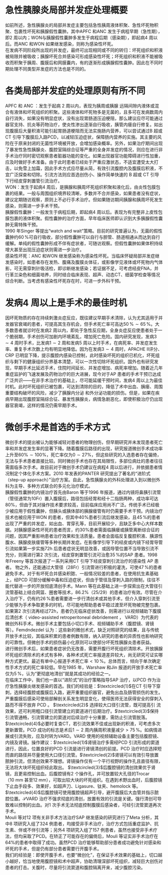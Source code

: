 # 急性胰腺炎局部并发症处理概要  
如前所述，急性胰腺炎的局部并发症主要包括急性胰周液体积聚、急性坏死物积聚、包裹性坏死和胰腺假性囊肿。其中APFC 和ANC 发生于病程早期（急性期），即2 周以内；WON与胰腺假性囊肿多发生于病程后期（感染期），即起病4 周以后。而ANC 和WON 如果继发感染，则称为感染性坏死。  
在发病不同阶段所出现的并发症，最终可出现相同或不同的转归：坏死组织和积液被局限并被吸收；胰腺坏死合并感染可形成感染性坏死；坏死组织和积液不能被吸收而积聚于胰周、腹膜后和网膜囊内，有的逐渐形成胰腺假性囊肿。因此在不同时期处理不同类型并发症的方法也是不同的。  
#  各类局部并发症的处理原则有所不同  
APFC  和 ANC ：发生于起病 2  周以内，表现为胰周或胰腺 远隔间隙内液体或混合有液体和坏死组织的积聚。这些液体和坏死物多是无菌的，且多可在发病数周内自行消失，如果没有明显症状，没有出现胃肠道压迫梗阻，那么建议应尽可能通过器官支持、抗炎等药物治疗，使炎性渗出逐渐自行吸收，胰管内瘘自行修复。如出现腹膜后大量积液可能引起胃肠道梗阻而无法实施肠内营养，可以尝试通过B 超或CT 引导下腹膜后入路PCD，以减轻压迫症状，保障肠内营养的实施。其主要的风险在于原来封闭的无菌性环境被开放，会增加感染概率。另外，如果治疗期间出现了暴发性急性胰腺炎、腹腔室隔综合征等严重的全身并发症的情况，则应在进行非手术治疗同时密切观察患者脏器功能的变化。如果出现器官功能障碍进行性加重，应及时做好手术准备。由于此时患者已经处于严重应激状态，不适宜遭受太大打击，以免雪上加霜，因此手术方式应尽量从简，有效引流腹腔内及腹膜后积液，不宜广泛探查和切除。引流方法则应首选创伤小、操作简单快速的 B  超或 CT  引导下行经皮穿刺置管引流治疗。  
WON：发生于起病4 周后，是胰腺和胰周坏死组织积聚和液化后，由炎性包膜包裹的结果。一般与周围组织境界较清晰，多数并不合并感染，如果患者没有症状，建议定期随访观察，原则上不必行手术治疗。但如果随访期间胰腺和胰周坏死发生感染，则需进一步手术干预。  
胰腺假性囊肿：一般发生于病程后期，即起病4 周以后。表现为有完整非上皮性包膜包裹的液体积聚。假性囊肿的治疗方面，早年临床医师即认识到大多胰腺假性囊肿无需特殊干预。  
1990 年Singer 等提出“watch and wait”策略。目前的研究普遍认为，无菌的假性囊肿约$60\,\%$可自行吸收，部分假性囊肿可以自行与胆管、肠道相通从而达到自行缓解。单纯的假性囊肿形成不伴有症状者，可随访观察。但假性囊肿如果体积持续增大甚至出现压迫症状则需进一步治疗。  
感染性坏死：ANC 和WON 继发感染称为感染性坏死。当临床怀疑局部并发症继发感染时，如患者存在发热、腹痛及腹膜炎体征，或影像学见液体或坏死物内气体影，可无需穿刺针吸活检，即诊断继发感染；若证据不足，可考虑经皮FNA，并行革兰染色和细菌培养，同时结合临床表现、超声、动态CT、细菌学检查等情况综合判断。当考虑有感染性坏死存在时，可进一步外科干预。  
#  发病4 周以上是手术的最佳时机  
因坏死物质的存在持续刺激炎症反应，既往建议早期手术清除，认为尤其适用于并发器官衰竭的患者，可提高其生存机会，但手术死亡率可高达$50\,\%\sim65\,\%$。大多数患者就诊时在发病2 周以内，即处于急性反应期，全身炎症反应使患者处于一个脆弱期，手术创伤可加剧内环境紊乱，增加死亡危险。国内研究发现，发病$3\sim4$ 周时手术，比发病$1\sim2$ 周和发病5 周以上时手术，在病死率、并发症发生率、重复手术次数上均有明显地降低。因为在发病$3\sim4$ 周时，APACHE Ⅱ评分、CRP 已明显下降，提示腹腔内感染已控制，此时感染坏死的组织已机化，坏死组织与剩下的健康组织分界基本清楚，可以一次性切除坏死组织。国外也有研究发现，早期手术比延迟手术，住院时间延长、并发症增加、病死率增加。随着近几年重症监护的飞速发展及药物治疗的巨大进展，现今对于AP 患者的手术干预已达成广泛共识——在非手术治疗的基础上，尽可能延缓干预时间，发病4 周以上为最佳时机。此时坏死组织已被包裹，可达到清除的目的，降低了术中出血、胰瘘、周围重要结构破坏的风险，减少了胰腺内分泌 和外分泌功能的损伤。但是，如果在疾病早期出现腹腔室隔综合征、暴发性胰腺炎，病情急剧恶化，即使积极治疗仍出现器官衰竭，这样的情况仍需早期手术。  
#  微创手术是首选的手术方式  
微创手术的提出被认为能够减轻对患者的物理创伤，但早期研究并未发现患者死亡率和并发症发生率的显著下降。随着腹膜后路径的出现，研究报道微创手术成功率上升至$60\%\sim100\%$，死亡率仅为$0\sim27\%$，但这些研究的入选患者存在偏倚，无法与手术患者直接比较。同时微创手术也存在其局限性，多部位病灶的患者往往需面临多次手术。故目前对于微创手术仍建议在病程4 周以后进行，并依据患者情况制定个体化手术方案。2010 年发表的PANTER 研究提出了著名的“进阶式（step-up approach）”治疗方案。自此，急性胰腺炎的外科处理进入到以微创外科为主导、多种方式联合的多元化治疗模式。  
胰腺假性囊肿的内镜治疗首先由Baron 等于1996 年报道，通过内镜将鼻胰引流管（管径通常为10Fr）置入腹膜后，路径包括经胃和经十二指肠两种，成功率可达$80\%$，但由于其对操作技术要求较高，目前临床应用尚不广泛。传统手术已经极少被应用于假性囊肿，但胰头或胰体部的胰腺瘘管有时仍需要手术干预。内镜治疗技术也被应用于WON 的患者，但其中$40\%$患者引流后继发感染，且$45\,\%$的患者出现了严重的并发症，如出血、胃穿孔等，目前开展较少，且缺乏多中心大样本数据。对胰腺感染性坏死的患者而言，约$30\%$患者需面临胰瘘或胰管离断综合征的问题，因其严重影响患者治疗效果和生活质量。患者会面临反复腹腔积液、胰源性腹水、胰腺皮肤瘘管等多种长期并发症。在影像学引导下的经皮或内镜下经胃导管引流如果第一步实施72h 后患者症状无明显改善，或因导管位置不当导致引流不充分，则需进行第2 次引流，经皮穿刺置管引流可治愈$35\,\%$的SAP 患者。1998 年Freeny 等首次报道了一系列采用CT 引导下经皮穿刺引流治疗的感染性 AP  患者。 物之外，还能通过大管径（28Fr）引流管进行积极的灌洗，可使$47\,\%$的患者避免手术。对于有坏死合并感染积脓、一般情况较差的患者，在使用抗生素基础上，经PCD 可部分缓解中毒和压迫症状，但由于管径及穿刺入路的限制，往往不能代替进一步的开放彻底清创手术。Mann 等在此基础上进一步探索出在大管径引流管基础上结合网篮、圈套等技术，$86.2\%$（25/29）的患者治疗有效。尽管在介入治疗下，仍有约$26\,\%$患者需要进一步行清创术或其他手术，但介入穿刺引流至少能够为手术争取更多的时机，尽可能地帮助患者平稳过渡至坏死物被完整包裹。如果第2 次引流再经过72h，患者仍无临床症状改善，则需进行以视频辅助下腹膜后清创术（ video-assisted retroperitoneal debridement ， VARD）为代表的微创外科手术。微创手术主要包括小切口手术、视频辅助手术（腹腔镜、肾镜等）。Femdndezdel 认为：这些新的微创术式，缺乏对照研究的结果，且与传统开放手术比较，其临床积累的患者例数有限，纳入研究的患者的异质性也影响研究的可靠性。但微创手术的损伤最小化原则可以使部分坏死性胰腺炎患者获益。  
进行微创手术后，如果患者症状仍无改善，需要开腹行坏死组织清除术。开放胰腺坏死组织清除术的术式有多种，各种术式死亡率报道差异较大，尚无研究可证实哪种方式更优。最近有单中心报道手术死亡率$<10\,\%$。总体而言，倾向于单次确定性手术方式的死亡率较低。早在1985 年，Warshaw 和Jin 报道的开放手术死亡率仅为$5\,\%$，认为“更彻底地清创”就是其成功的经验之一。  
在临床工作中，我们也一直以“进阶式”的治疗策略指导SAP 治疗，以PCD 作为治疗急性胰腺炎继发感染的首选。我们的经验是：$\textcircled{1}$在CT 引导下穿刺，选择经腹腔或腹膜后入路，避开重要组织器官，避免出血及肠管损伤的发生。严重腹膜后感染可使局部解剖关系发生明显变化，使得医师无法获得安全的穿刺入路而不得不放弃 PCD 。 $\textcircled{2}$ 选择较大口径引流管，既可提高引 流效果，还可利用粗口径引流管建立的窦道进行后期治疗。$\textcircled{3}$保持引流管通畅，引流管建立的窦道对后续治疗十分重要，需防止引流管脱落。$\textcircled{4}$必要时复查CT，若引流效果不佳或出现新的积液，可考虑多次更新置管。PCD 成功的标志是术后$1\sim2$ 周内胰周积液量减少$>75\,\%$。如病情进展或引流失败，应及时转为VARD。VARD 使用的视频辅助设备主要包括腹腔镜、内镜及肾镜。操作建议：$\textcircled{1}$肾镜治疗多需经PCD 引流形成的窦道进行，因此，位置良好的PCD 引流是进行肾镜清创的前提。PCD 治疗时应选择短而直的路径并尽量使用大口径引流管。$\textcircled{2}$肾镜可以有效引导放置脓肿引流，但清创效果不理想。肾镜操作仅有一个平行视野的操作孔且直径有限，无法将大块坏死组织经此取出。 $\textcircled{3}$后腹腔镜的清创效果优于肾镜，且更易控制出血。后腹腔镜有2 个操作孔，并可放置较大孔径的Trocar（$10\:\mathrm{mm}$ 甚至$12\;\mathrm{mm}$），可取出较大块的坏死组织。在遇到术野出血时，后腹腔镜下止血手段多、效果好，如超声刀、Ligasure、钛夹、hemolock 等。$\textcircled{4}$后腹腔镜可使用腹腔镜超声引导，避开腹膜后大血管并指示脓腔位置。$\mathcal{S}$VARD 治疗不强求彻底的清创，放置有效的引流是关键。强行清创可导致难以控制的出血。对1 次手术无法彻底控制腹膜后感染者，可经引流管窦道再次手术。  
Mouli 等对12 项有关非手术方法治疗SAP 继发感染的研究进行了Meta 分析，其中8 项研究入组了324 例患者，均接受非手术治疗，治疗方式包括重症监护、抗生素、伴或不伴引流等；另外4 项研究入组了157 例患者，虽然也接受非手术疗法，但均采取了PCD。在矫正了可能存在的偏倚后，Mouli 等证实非手术治疗在$64\%$的患者中取得了成功。虽然PCD 治疗能够帮助部分患者成功避免针对感染和坏死的手术，但是仍有部分患者需要行开腹手术。  
我们的经验是：即使开腹手术，也要“微创化”，在保证手术效果的基础上，切口越小越好，恰当地使用腹腔镜和术中超声，协助清理深部坏死组织，减轻巨大创伤对患者的打击。关腹时，尽量将引流窦道和腹腔隔离开来，减少腹腔污染。  

